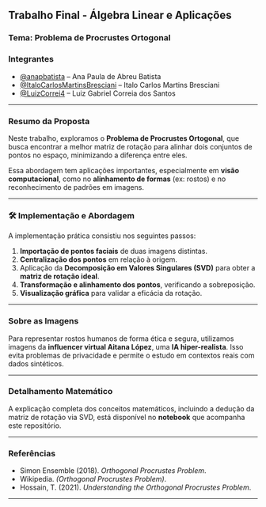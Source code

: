 ##  Trabalho Final - Álgebra Linear e Aplicações

###  Tema: Problema de Procrustes Ortogonal

### Integrantes

* [@anapbatista](https://github.com/anapbatista) – Ana Paula de Abreu Batista 
* [@ItaloCarlosMartinsBresciani](https://github.com/ItaloCarlosMartinsBresciani) – Italo Carlos Martins Bresciani 
* [@LuizCorrei4](https://github.com/LuizCorrei4) – Luiz Gabriel Correia dos Santos 

---

### Resumo da Proposta

Neste trabalho, exploramos o **Problema de Procrustes Ortogonal**, que busca encontrar a melhor matriz de rotação para alinhar dois conjuntos de pontos no espaço, minimizando a diferença entre eles.

Essa abordagem tem aplicações importantes, especialmente em **visão computacional**, como no **alinhamento de formas** (ex: rostos) e no reconhecimento de padrões em imagens.

---

### 🛠️ Implementação e Abordagem

A implementação prática consistiu nos seguintes passos:

1. **Importação de pontos faciais** de duas imagens distintas.
2. **Centralização dos pontos** em relação à origem.
3. Aplicação da **Decomposição em Valores Singulares (SVD)** para obter a **matriz de rotação ideal**.
4. **Transformação e alinhamento dos pontos**, verificando a sobreposição.
5. **Visualização gráfica** para validar a eficácia da rotação.

---

###  Sobre as Imagens

Para representar rostos humanos de forma ética e segura, utilizamos imagens da **influencer virtual Aitana López**, uma **IA hiper-realista**. Isso evita problemas de privacidade e permite o estudo em contextos reais com dados sintéticos.

---

### Detalhamento Matemático

A explicação completa dos conceitos matemáticos, incluindo a dedução da matriz de rotação via SVD, está disponível no **notebook** que acompanha este repositório.

---

### Referências

* Simon Ensemble (2018). *Orthogonal Procrustes Problem*.
* Wikipedia. *(Orthogonal Procrustes Problem)*.
* Hossain, T. (2021). *Understanding the Orthogonal Procrustes Problem*.

---
